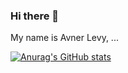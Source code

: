 ### Hi there 👋

My name is Avner Levy,
...

[![Anurag's GitHub stats](https://github-readme-stats.vercel.app/api?username=Avner152)](https://github.com/anuraghazra/github-readme-stats)
